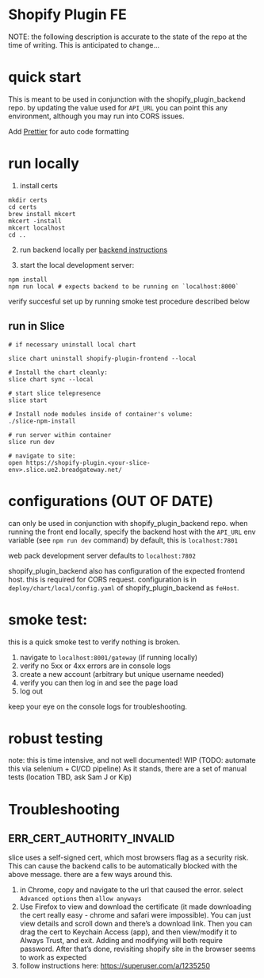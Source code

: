 # Shopify Plugin FE

NOTE: the following description is accurate to the state of the repo at the time of writing. This
is anticipated to change...

# quick start

This is meant to be used in conjunction with the shopify_plugin_backend repo. by updating the value
used for `API_URL` you can point this any environment, although you may run into CORS issues.

Add [Prettier](https://marketplace.visualstudio.com/items?itemName=esbenp.prettier-vscode) for auto
code formatting

# run locally

1. install certs

```
mkdir certs
cd certs
brew install mkcert
mkcert -install
mkcert localhost
cd ..
```

2. run backend locally per
   [backend instructions](https://github.com/getbread/shopify_plugin_backend)

3. start the local development server:

```
npm install
npm run local # expects backend to be running on `localhost:8000`
```

verify succesful set up by running smoke test procedure described below

## run in Slice

```
# if necessary uninstall local chart

slice chart uninstall shopify-plugin-frontend --local

# Install the chart cleanly:
slice chart sync --local

# start slice telepresence
slice start

# Install node modules inside of container's volume:
./slice-npm-install

# run server within container
slice run dev

# navigate to site:
open https://shopify-plugin.<your-slice-env>.slice.ue2.breadgateway.net/
```

# configurations (OUT OF DATE)

can only be used in conjunction with shopify_plugin_backend repo. when running the front end
locally, specify the backend host with the `API_URL` env variable (see `npm run dev` command) by
default, this is `localhost:7801`

web pack development server defaults to `localhost:7802`

shopify_plugin_backend also has configuration of the expected frontend host. this is required for
CORS request. configuration is in `deploy/chart/local/config.yaml` of shopify_plugin_backend as
`feHost`.

# smoke test:

this is a quick smoke test to verify nothing is broken.

1. navigate to `localhost:8001/gateway` (if running locally)
2. verify no 5xx or 4xx errors are in console logs
3. create a new account (arbitrary but unique username needed)
4. verify you can then log in and see the page load
5. log out

keep your eye on the console logs for troubleshooting.

# robust testing

note: this is time intensive, and not well documented! WIP (TODO: automate this via selenium +
CI/CD pipeline) As it stands, there are a set of manual tests (location TBD, ask Sam J or Kip)

# Troubleshooting

## ERR_CERT_AUTHORITY_INVALID

slice uses a self-signed cert, which most browsers flag as a security risk. This can cause the
backend calls to be automatically blocked with the above message. there are a few ways around this.

1. in Chrome, copy and navigate to the url that caused the error. select `Advanced options` then
   `allow anyways`
2. Use Firefox to view and download the certificate (it made downloading the cert really easy -
   chrome and safari were impossible). You can just view details and scroll down and there’s a
   download link. Then you can drag the cert to Keychain Access (app), and then view/modify it to
   Always Trust, and exit. Adding and modifying will both require password. After that’s done,
   revisiting shopify site in the browser seems to work as expected
3. follow instructions here: https://superuser.com/a/1235250
